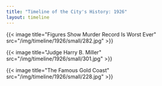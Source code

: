 ```yaml
---
title: "Timeline of the City's History: 1926"
layout: timeline
---
```


{{< image title="Figures Show Murder Record Is Worst Ever" src="/img/timeline/1926/small/282.jpg" >}}

{{< image title="Judge Harry B. Miller" src="/img/timeline/1926/small/301.jpg" >}}

{{< image title="The Famous Gold Coast" src="/img/timeline/1926/small/228.jpg" >}}
